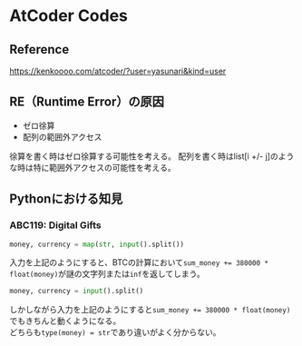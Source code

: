 # AtCoder Codes
## Reference
https://kenkoooo.com/atcoder/?user=yasunari&kind=user

## RE（Runtime Error）の原因
- ゼロ徐算  
- 配列の範囲外アクセス  

徐算を書く時はゼロ徐算する可能性を考える。
配列を書く時はlist[i +/- j]のような時は特に範囲外アクセスの可能性を考える。

## Pythonにおける知見
### ABC119: Digital Gifts
```python
money, currency = map(str, input().split())
```
入力を上記のようにすると、BTCの計算において`sum_money += 380000 * float(money)`が謎の文字列または`inf`を返してしまう。  
```python
money, currency = input().split()
```
しかしながら入力を上記のようにすると`sum_money += 380000 * float(money)`でもきちんと動くようになる。  
どちらも`type(money) = str`であり違いがよく分からない。
